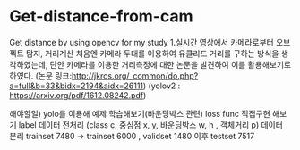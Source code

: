 # Get-distance-from-cam
Get distance by using opencv for my study
1.실시간 영상에서 카메라로부터 오브젝트 탐지, 거리계산
처음엔 카메라 두대를 이용하여 유클리드 거리를 구하는 방식을 생각하였는데, 단안 카메라를 이용한 거리측정에 대한 논문을 발견하여 이를 활용해보기로 하였다.
(논문 링크:http://jkros.org/_common/do.php?a=full&b=33&bidx=2194&aidx=26111)
(yolov2 : https://arxiv.org/pdf/1612.08242.pdf)

해야할일) yolo를 이용해 예제 학습해보기(바운딩박스 관련)
loss func 직접구현 해보기
label 데이터 전처리 (class c, 중심점 x, y, 바운딩박스 w, h , 객체거리 p)
데이터 분리 trainset 7480 -> trainset 6000 , validset 1480
이후 testset 7517
